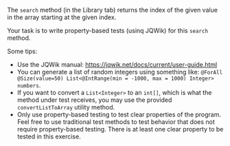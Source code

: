 The `search` method (in the Library tab) returns the index of the given value in the array starting at the given index.

Your task is to write property-based tests (usinq JQWik) for this `search` method.

Some tips:

* Use the JQWik manual: https://jqwik.net/docs/current/user-guide.html
* You can generate a list of random integers using something like:
`@ForAll @Size(value=50) List<@IntRange(min = -1000, max = 1000) Integer> numbers`.
* If you want to convert a `List<Integer>` to an `int[]`, which is what the method under test receives, you may use the provided `convertListToArray` utility method.
* Only use property-based testing to test clear properties of the program. Feel free to use traditional test methods to test behavior that does not require property-based testing. There is at least one clear property to be tested in this exercise.
